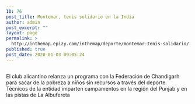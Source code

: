 ```yaml
---
ID: 76
post_title: Montemar, tenis solidario en la India
author: admin
post_excerpt: ""
layout: page
permalink: >
  http://inthemap.epizy.com/inthemap/deporte/montemar-tenis-solidario/
published: true
post_date: 2020-01-03 09:05:24
---
```

<!-- wp:image {"sizeSlug":"large"} -->
<figure class="wp-block-image size-large"><img src="https://fotos00.diarioinformacion.com/2020/01/03/1024x341/chimo-perez-y-manolo-sandoval-1.jpg" alt=""/></figure>
<!-- /wp:image -->

<!-- wp:paragraph -->
<p>El club alicantino relanza un programa con la Federación de Chandigarh para sacar de la pobreza a niños sin recursos a través del deporte. Técnicos de la entidad imparten campamentos en la región del Punjab y en las pistas de La Albufereta</p>
<!-- /wp:paragraph -->